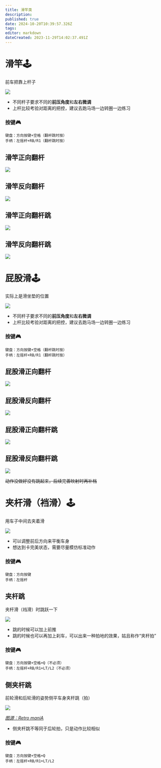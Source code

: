 ```yaml
---
title: 滑竿类
description: 
published: true
date: 2024-10-20T10:39:57.326Z
tags: 
editor: markdown
dateCreated: 2023-11-29T14:02:37.491Z
---
```


# **滑竿**🕹️

前车把靠上杆子

![](/教程/滑竿类/1.滑竿.gif)

-   不同杆子要求不同的**前压角度**和**左右微调**
-   上杆比较考验对距离的把控，建议去跑马场一边转圈一边练习

### **按键**🎮

```plaintext
键盘：方向按键+空格（翻杆跳时按）
手柄：左摇杆+RB/R1（翻杆跳时按）
```

## **滑竿正向翻杆**

![](/教程/滑竿类/2.滑竿正向翻杆.gif)

## **滑竿反向翻杆**

![](/教程/滑竿类/3.滑竿反向翻杆.gif)

## **滑竿正向翻杆跳**

![](/教程/滑竿类/4.滑竿正向翻杆跳.gif)

## **滑竿反向翻杆跳**

![](/教程/滑竿类/5.滑竿反向翻杆跳.gif)

# **屁股滑**🕹️

实际上是滑坐垫的位置

![](/教程/滑竿类/6.屁股滑.gif)

-   不同杆子要求不同的**前压角度**和**左右微调**
-   上杆比较考验对距离的把控，建议去跑马场一边转圈一边练习

### **按键**🎮

```plaintext
键盘：方向按键+空格（翻杆跳时按）
手柄：左摇杆+RB/R1（翻杆跳时按）
```

## **屁股滑正向翻杆**

![](/教程/滑竿类/7.屁股滑正向翻杆.gif)

## **屁股滑反向翻杆**

![](/教程/滑竿类/8.屁股滑反向翻杆.gif)

## **屁股滑正向翻杆跳**

![](/教程/滑竿类/9.屁股滑正向翻杆跳.gif)

## **屁股滑反向翻杆跳**

![](/教程/滑竿类/10.屁股滑反向翻杆跳.gif)

~~动作没做好没有跳起来，后续完善映射时再补档~~

# **夹杆滑（裆滑）**🕹️

用车子中间去夹着滑

![](/教程/滑竿类/11.夹杆滑.gif)

-   可以调整前后方向来平衡车身
-   想达到卡完美状态，需要尽量模仿标准动作

### **按键**🎮

```plaintext
键盘：方向按键
手柄：左摇杆
```

## **夹杆跳**

夹杆滑（裆滑）时跳跃一下

![](/教程/滑竿类/12.夹杆跳.gif)

-   跳的时候可以加上前推
-   跳的时候也可以再加上刹车，可以出来一种拍地的效果，姑且称作“夹杆拍”

### **按键**🎮

```plaintext
键盘：方向按键+空格+Q（不必须）
手柄：左摇杆+RB/R1+LT/L2（不必须）
```

## **侧夹杆跳**

前轮滑和后轮滑的姿势侧平车身夹杆跳（拍）

![](/教程/滑竿类/13.侧夹杆跳（玩图素材）.gif)

[*图源：Retro maniA*](https://www.youtube.com/@R.e.t.r.o.m.a.n.i.A)

-   侧夹杆跳不等同于后轮拍，只是动作比较相似

### **按键**🎮

```plaintext
键盘：方向按键+空格+Q
手柄：左摇杆+RB/R1+LT/L2
```